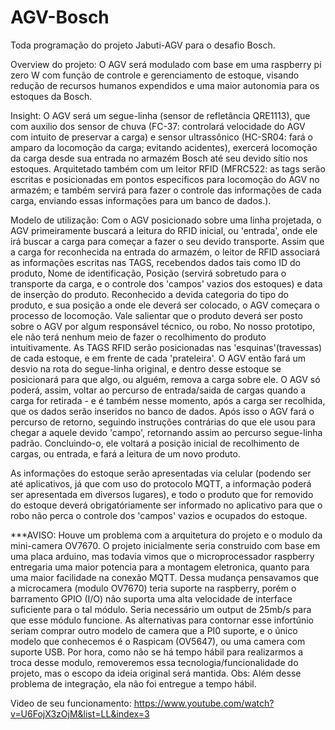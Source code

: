 # AGV-Bosch
Toda programação do projeto Jabuti-AGV para o desafio Bosch.

Overview do projeto:
O AGV será modulado com base em uma raspberry pi zero W com função de controle e gerenciamento de estoque, visando redução de recursos humanos expendidos e uma maior autonomia para os estoques da Bosch. 

Insight:
O AGV será um segue-linha (sensor de refletância QRE1113), que com auxilio dos sensor de chuva (FC-37: controlará velocidade do AGV com intuito de preservar a carga) e sensor ultrassônico (HC-SR04: fará o amparo da locomoção da carga; evitando acidentes), exercerá locomoção da carga desde sua entrada no armazém Bosch até seu devido sítio nos estoques. Arquitetado também com um leitor RFID (MFRC522: as tags serão escritas e posicionadas em pontos especificos para locomoção do AGV no armazém; e também servirá para fazer o controle das informações de cada carga, enviando essas informações para um banco de dados.).

Modelo de utilização:
Com o AGV posicionado sobre uma linha projetada, o AGV primeiramente buscará a leitura do RFID inicial, ou 'entrada', onde ele irá buscar a carga para começar a fazer o seu devido transporte. Assim que a carga for reconhecida na entrada do armazém, o leitor de RFID associará as informações escritas nas TAGS, recebendos dados tais como ID do produto, Nome de identificação, Posição (servirá sobretudo para o transporte da carga, e o controle dos 'campos' vazios dos estoques) e data de inserção do produto. Reconhecido a devida categoria do tipo do produto, e sua posição a onde ele deverá ser colocado, o AGV começara o processo de locomoção. Vale salientar que o produto deverá ser posto sobre o AGV por algum responsável técnico, ou robo. No nosso prototipo, ele não terá nenhum meio de fazer o recolhimento do produto intuitivamente. As TAGS RFID serão posicionadas nas 'esquinas'(travessas) de cada estoque, e em frente de cada 'prateleira'. O AGV então fará um desvio na rota do segue-linha original, e dentro desse estoque se posicionará para que algo, ou alguém, remova a carga sobre ele. O AGV só poderá, assim, voltar ao percurso de entrada/saida de cargas quando a carga for retirada - e é também nesse momento, após a carga ser recolhida, que os dados serão inseridos no banco de dados. Após isso o AGV fará o percurso de retorno, seguindo instruções contrárias do que ele usou para chegar a aquele devido 'campo', retornando assim ao percurso segue-linha padrão. Concluindo-o, ele voltará a posição inicial de recolhimento de cargas, ou entrada, e fará a leitura de um novo produto.

As informações do estoque serão apresentadas via celular (podendo ser até aplicativos, já que com uso do protocolo MQTT, a informação poderá ser apresentada em diversos lugares), e todo o produto que for removido do estoque deverá obrigatóriamente ser informado no aplicativo para que o robo não perca o controle dos 'campos' vazios e ocupados do estoque.


***AVISO: Houve um problema com a arquitetura do projeto e o modulo da mini-camera OV7670. O projeto inicialmente seria construido com base em uma placa arduino, mas todavia vimos que o microprocessador raspberry entregaria uma maior potencia para a montagem eletronica, quanto para uma maior facilidade na conexão MQTT. Dessa mudança pensavamos que a microcamera (modulo OV7670) teria suporte na raspberry, porém o barramento GPIO (I/O) não suporta uma alta velocidade de interface suficiente para o tal módulo. Seria necessário um output de 25mb/s para que esse módulo funcione. As alternativas para contornar esse infortúnio seriam comprar outro modelo de camera que a PI0 suporte, e o único modelo que conhecemos é o Raspicam (OV5647), ou uma camera com suporte USB. Por hora, como não se há tempo hábil para realizarmos a troca desse modulo, removeremos essa tecnologia/funcionalidade do projeto, mas o escopo da ideia original será mantida. Obs: Além desse problema de integração, ela não foi entregue a tempo hábil.

Video de seu funcionamento: 
https://www.youtube.com/watch?v=U6FojX3zOjM&list=LL&index=3
